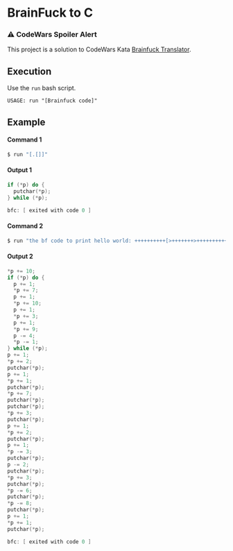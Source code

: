 # BrainFuck to C

### ⚠️ CodeWars Spoiler Alert

This project is a solution to CodeWars Kata [Brainfuck Translator](https://www.codewars.com/kata/58924f2ca8c628f21a0001a1).

## Execution
Use the `run` bash script.
```
USAGE: run "[Brainfuck code]"
```

## Example
#### Command 1
```bash
$ run "[.[]]"
```
#### Output 1
```c
if (*p) do {
  putchar(*p);
} while (*p);

bfc: [ exited with code 0 ]
```

#### Command 2
```bash
$ run "the bf code to print hello world: ++++++++++[>+++++++>++++++++++>+++>+++++++++<<<<-]>++.>+.+++++++..+++.>++.>---.<<.+++.------.--------.>+."
```

#### Output 2
```c
*p += 10;
if (*p) do {
  p += 1;
  *p += 7;
  p += 1;
  *p += 10;
  p += 1;
  *p += 3;
  p += 1;
  *p += 9;
  p -= 4;
  *p -= 1;
} while (*p);
p += 1;
*p += 2;
putchar(*p);
p += 1;
*p += 1;
putchar(*p);
*p += 7;
putchar(*p);
putchar(*p);
*p += 3;
putchar(*p);
p += 1;
*p += 2;
putchar(*p);
p += 1;
*p -= 3;
putchar(*p);
p -= 2;
putchar(*p);
*p += 3;
putchar(*p);
*p -= 6;
putchar(*p);
*p -= 8;
putchar(*p);
p += 1;
*p += 1;
putchar(*p);

bfc: [ exited with code 0 ]
```
